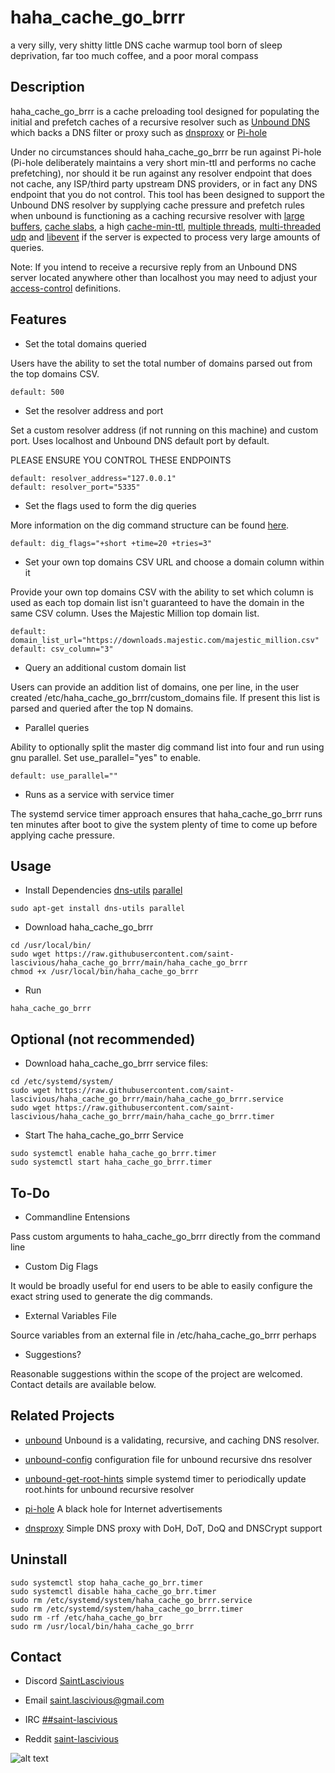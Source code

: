 # haha_cache_go_brrr

a very silly, very shitty little DNS cache warmup tool born of sleep deprivation, far too much coffee, and a poor moral compass


## Description

haha_cache_go_brrr is a cache preloading tool designed for populating the initial and prefetch caches of a recursive resolver such as [Unbound DNS](https://www.nlnetlabs.nl/projects/unbound/about/) which backs a DNS filter or proxy such as [dnsproxy](https://github.com/AdguardTeam/dnsproxy) or [Pi-hole](https://pi-hole.net/)

Under no circumstances should haha_cache_go_brrr  be run against Pi-hole (Pi-hole deliberately maintains a very short min-ttl and performs no cache prefetching), nor should it be run against any resolver endpoint that does not cache, any ISP/third party upstream DNS providers, or in fact any DNS endpoint that you do not control.
This tool has been designed to support the Unbound DNS resolver by supplying cache pressure and prefetch rules when unbound is functioning as a caching recursive resolver with [large buffers](https://github.com/saint-lascivious/unbound-config/blob/master/use-large-buffers.conf), [cache slabs](https://github.com/saint-lascivious/unbound-config/blob/master/use-optimized-caches.conf), a high [cache-min-ttl](https://github.com/saint-lascivious/unbound-config/blob/master/use-cache-min-ttl.conf), [multiple threads](https://github.com/saint-lascivious/unbound-config/blob/master/use-optimized-threads.conf), [multi-threaded udp](https://github.com/saint-lascivious/unbound-config/blob/master/use-multithreaded-udp.conf) and [libevent](https://github.com/saint-lascivious/unbound-config/blob/master/use-libevent.conf) if the server is expected to process very large amounts of queries.

Note: If you intend to receive a recursive reply from an Unbound DNS server located anywhere other than localhost you may need to adjust your [access-control](https://github.com/saint-lascivious/unbound-config/blob/master/use-access-control.conf) definitions.


## Features
* Set the total domains queried

Users have the ability to set the total number of domains parsed out from the top domains CSV.

```
default: 500
```

* Set the resolver address and port

Set a custom resolver address (if not running on this machine) and custom port.
Uses localhost and Unbound DNS default port by default.

PLEASE ENSURE YOU CONTROL THESE ENDPOINTS

```
default: resolver_address="127.0.0.1"
default: resolver_port="5335"
```

* Set the flags used to form the dig queries

More information on the dig command structure can be found [here](https://linux.die.net/man/1/dig).
```
default: dig_flags="+short +time=20 +tries=3"
```

* Set your own top domains CSV URL and choose a domain column within it

Provide your own top domains CSV with the ability to set which column is used as each top domain list isn't guaranteed to have the domain in the same CSV column.
Uses the Majestic Million top domain list.

```
default: domain_list_url="https://downloads.majestic.com/majestic_million.csv"
default: csv_column="3"
```

* Query an additional custom domain list

Users can provide an addition list of domains, one per line, in the user created /etc/haha_cache_go_brrr/custom_domains file.
If present this list is parsed and queried after the top N domains.


* Parallel queries

Ability to optionally split the master dig command list into four and run using gnu parallel.
Set use_parallel="yes" to enable.

```
default: use_parallel=""
```

* Runs as a service with service timer

The systemd service timer approach ensures that haha_cache_go_brrr runs ten minutes after boot to give the system plenty of time to come up before applying cache pressure.


## Usage
* Install Dependencies
[dns-utils](https://packages.debian.org/buster/dns-utils)
[parallel](https://packages.debian.org/buster/parallel)
```
sudo apt-get install dns-utils parallel
```

* Download haha_cache_go_brrr
```
cd /usr/local/bin/
sudo wget https://raw.githubusercontent.com/saint-lascivious/haha_cache_go_brrr/main/haha_cache_go_brrr
chmod +x /usr/local/bin/haha_cache_go_brrr
```
* Run
```
haha_cache_go_brrr
```

## Optional (not recommended)
* Download haha_cache_go_brrr service files:
```
cd /etc/systemd/system/
sudo wget https://raw.githubusercontent.com/saint-lascivious/haha_cache_go_brrr/main/haha_cache_go_brrr.service
sudo wget https://raw.githubusercontent.com/saint-lascivious/haha_cache_go_brrr/main/haha_cache_go_brrr.timer
```

* Start The haha_cache_go_brrr Service
```
sudo systemctl enable haha_cache_go_brrr.timer
sudo systemctl start haha_cache_go_brrr.timer
```

## To-Do
* Commandline Entensions

Pass custom arguments to haha_cache_go_brrr directly from the command line

* Custom Dig Flags

It would be broadly useful for end users to be able to easily configure the exact string used to generate the dig commands.

* External Variables File

Source variables from an external file in /etc/haha_cache_go_brrr perhaps

* Suggestions?

Reasonable suggestions within the scope of the project are welcomed.
Contact details are available below.


## Related Projects
* [unbound](https://github.com/NLnetLabs/unbound)
Unbound is a validating, recursive, and caching DNS resolver.

* [unbound-config](https://github.com/saint-lascivious/unbound-config)
configuration file for unbound recursive dns resolver

* [unbound-get-root-hints](https://github.com/saint-lascivious/unbound-get-root-hints)
simple systemd timer to periodically update root.hints for unbound recursive resolver

* [pi-hole](https://github.com/pi-hole/pi-hole)
A black hole for Internet advertisements

* [dnsproxy](https://github.com/AdguardTeam/dnsproxy)
Simple DNS proxy with DoH, DoT, DoQ and DNSCrypt support


## Uninstall
```
sudo systemctl stop haha_cache_go_brr.timer
sudo systemctl disable haha_cache_go_brr.timer
sudo rm /etc/systemd/system/haha_cache_go_brrr.service
sudo rm /etc/systemd/system/haha_cache_go_brrr.timer
sudo rm -rf /etc/haha_cache_go_brr
sudo rm /usr/local/bin/haha_cache_go_brrr
```

## Contact
* Discord
[SaintLascivious](https://discord.gg/9Cq4gRg)

* Email
saint.lascivious@gmail.com

* IRC
[##saint-lascivious](https://webchat.freenode.net/##saint-lascivious)

* Reddit
[saint-lascivious](https://www.reddit.com/user/saint-lascivious)

![alt text][logo]

[logo]:https://vignette.wikia.nocookie.net/pokemon/images/7/76/265Wurmple.png "Using the spikes on its rear end, Wurmple peels the bark off trees and feeds on the sap that oozes out. This Pokémon's feet are tipped with suction pads that allow it to cling to glass without slipping."
